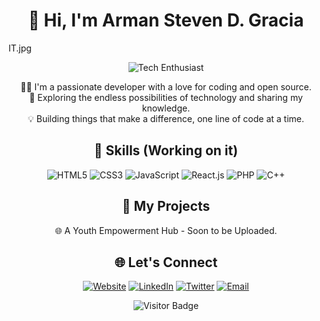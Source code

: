 <!-- Header -->



<h1 align="center">👋 Hi, I'm Arman Steven D. Gracia </h1>

<!-- Badges -->IT.jpg
<p align="center">
  <img src="https://img.shields.io/badge/-Tech%20Enthusiast-blue" alt="Tech Enthusiast">
</p>

<!-- About Me -->
<p align="center">
  👨‍💻 I'm a passionate developer with a love for coding and open source.
  <br>
  🚀 Exploring the endless possibilities of technology and sharing my knowledge.
  <br>
  💡 Building things that make a difference, one line of code at a time.
</p>

<!-- Skills -->
<h2 align="center">🚀 Skills (Working on it) </h2>

<p align="center">
  <img src="https://img.shields.io/badge/-HTML5-orange" alt="HTML5">
  <img src="https://img.shields.io/badge/-CSS3-blue" alt="CSS3">
  <img src="https://img.shields.io/badge/-JavaScript-yellow" alt="JavaScript">
  <img src="https://img.shields.io/badge/-React.js-blue" alt="React.js">
  <img src="https://img.shields.io/badge/-PHP-blue" alt="PHP">
  <img src="https://img.shields.io/badge/-C++-orange" alt="C++">  
</p>

<!-- My Projects -->
<h2 align="center">🚀 My Projects</h2>

<!-- Add your projects here with links and descriptions -->
<p align="center">
  🌐 A Youth Empowerment Hub - Soon to be Uploaded.
  <br>
 <!-- 📁 [Another Project](https://github.com/yourusername/another-project) - Another cool project I worked on. -->
</p>

<!-- Let's Connect -->
<h2 align="center">🌐 Let's Connect</h2>

<p align="center">
  <a href="https://yourwebsite.com"><img src="https://img.shields.io/badge/-Website-blue" alt="Website"></a>
  <a href="https://linkedin.com/in/yourname"><img src="https://img.shields.io/badge/-LinkedIn-blue" alt="LinkedIn"></a>
  <a href="https://twitter.com/yourtwitter"><img src="https://img.shields.io/badge/-Twitter-blue" alt="Twitter"></a>
  <a href="mailto:youremail@gmail.com"><img src="https://img.shields.io/badge/-Email-red" alt="Email"></a>
</p>

<!-- Footer -->
<p align="center">
  <img src="https://visitor-badge.glitch.me/badge?page_id=yourusername" alt="Visitor Badge">
</p>
